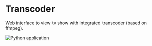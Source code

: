 # Transcoder

Web interface to view tv show with integrated transcoder (based on ffmpeg).

![Python application](https://github.com/drosoCode/Transcoder/workflows/Python%20application/badge.svg)
